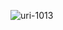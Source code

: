 ![uri-1013](https://user-images.githubusercontent.com/62181222/99326731-a8fe8e80-28a2-11eb-9822-16fef04502bf.png)
